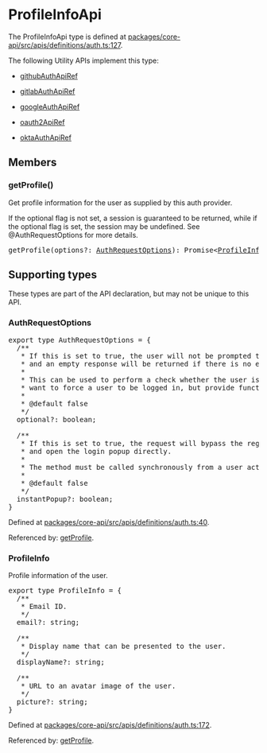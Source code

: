 # ProfileInfoApi

The ProfileInfoApi type is defined at
[packages/core-api/src/apis/definitions/auth.ts:127](https://github.com/spotify/backstage/blob/f8780ff32509d0326bc513791ea60846d7614b34/packages/core-api/src/apis/definitions/auth.ts#L127).

The following Utility APIs implement this type:

- [githubAuthApiRef](./README.md#githubauth)

- [gitlabAuthApiRef](./README.md#gitlabauth)

- [googleAuthApiRef](./README.md#googleauth)

- [oauth2ApiRef](./README.md#oauth2)

- [oktaAuthApiRef](./README.md#oktaauth)

## Members

### getProfile()

Get profile information for the user as supplied by this auth provider.

If the optional flag is not set, a session is guaranteed to be returned, while
if the optional flag is set, the session may be undefined. See
@AuthRequestOptions for more details.

<pre>
getProfile(options?: <a href="#authrequestoptions">AuthRequestOptions</a>): Promise&lt;<a href="#profileinfo">ProfileInfo</a> | undefined&gt;
</pre>

## Supporting types

These types are part of the API declaration, but may not be unique to this API.

### AuthRequestOptions

<pre>
export type AuthRequestOptions = {
  /**
   * If this is set to true, the user will not be prompted to log in,
   * and an empty response will be returned if there is no existing session.
   *
   * This can be used to perform a check whether the user is logged in, or if you don't
   * want to force a user to be logged in, but provide functionality if they already are.
   *
   * @default false
   */
  optional?: boolean;

  /**
   * If this is set to true, the request will bypass the regular oauth login modal
   * and open the login popup directly.
   *
   * The method must be called synchronously from a user action for this to work in all browsers.
   *
   * @default false
   */
  instantPopup?: boolean;
}
</pre>

Defined at
[packages/core-api/src/apis/definitions/auth.ts:40](https://github.com/spotify/backstage/blob/f8780ff32509d0326bc513791ea60846d7614b34/packages/core-api/src/apis/definitions/auth.ts#L40).

Referenced by: [getProfile](#getprofile).

### ProfileInfo

Profile information of the user.

<pre>
export type ProfileInfo = {
  /**
   * Email ID.
   */
  email?: string;

  /**
   * Display name that can be presented to the user.
   */
  displayName?: string;

  /**
   * URL to an avatar image of the user.
   */
  picture?: string;
}
</pre>

Defined at
[packages/core-api/src/apis/definitions/auth.ts:172](https://github.com/spotify/backstage/blob/f8780ff32509d0326bc513791ea60846d7614b34/packages/core-api/src/apis/definitions/auth.ts#L172).

Referenced by: [getProfile](#getprofile).
